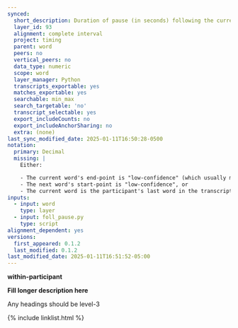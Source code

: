 ```yaml
---
synced:
  short_description: Duration of pause (in seconds) following the current word
  layer_id: 93
  alignment: complete interval
  project: timing
  parent: word
  peers: no
  vertical_peers: no
  data_type: numeric
  scope: word
  layer_manager: Python
  transcripts_exportable: yes
  matches_exportable: yes
  searchable: min_max
  search_targetable: 'no'
  transcript_selectable: yes
  export_includeCounts: no
  export_includeAnchorSharing: no
  extra: (none)
last_sync_modified_date: 2025-01-11T16:50:28-0500
notation:
  primary: Decimal
  missing: |
    Either:

    - The current word's end-point is "low-confidence" (which usually means the word doesn't have <span class="layer">segment</span> annotations), or
    - The next word's start-point is "low-confidence", or
    - The current word is the participant's last word in the transcript
inputs:
  - input: word
    type: layer
  - input: foll_pause.py
    type: script
alignment_dependent: yes
versions:
  first_appeared: 0.1.2
  last_modified: 0.1.2
last_modified_date: 2025-01-11T16:51:52-05:00
---
```


**within-participant**


**Fill longer description here**

Any headings should be level-3


{% include linklist.html %}
